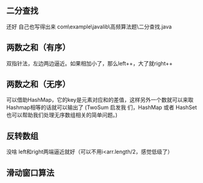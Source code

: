 ## 二分查找
还好 自己也写得出来
com\example\javalib\高频算法题\二分查找.java

## 两数之和（有序）
双指针法，左边两边逼近。如果相加小了，那么left++，大了就right++

## 两数之和（无序）
可以借助HashMap，它的key是元素对应和的差值，这样另外一个数就可以来取Hashmap相等的话就可以输出了
(TwoSum 启发我 们，HashMap 或者 HashSet 也可以帮助我们处理⽆序数组相关的简单问题。)


## 反转数组
没啥 left和right两端逼近就好（可以不用i<arr.length/2，感觉低级了）

## 滑动窗口算法

